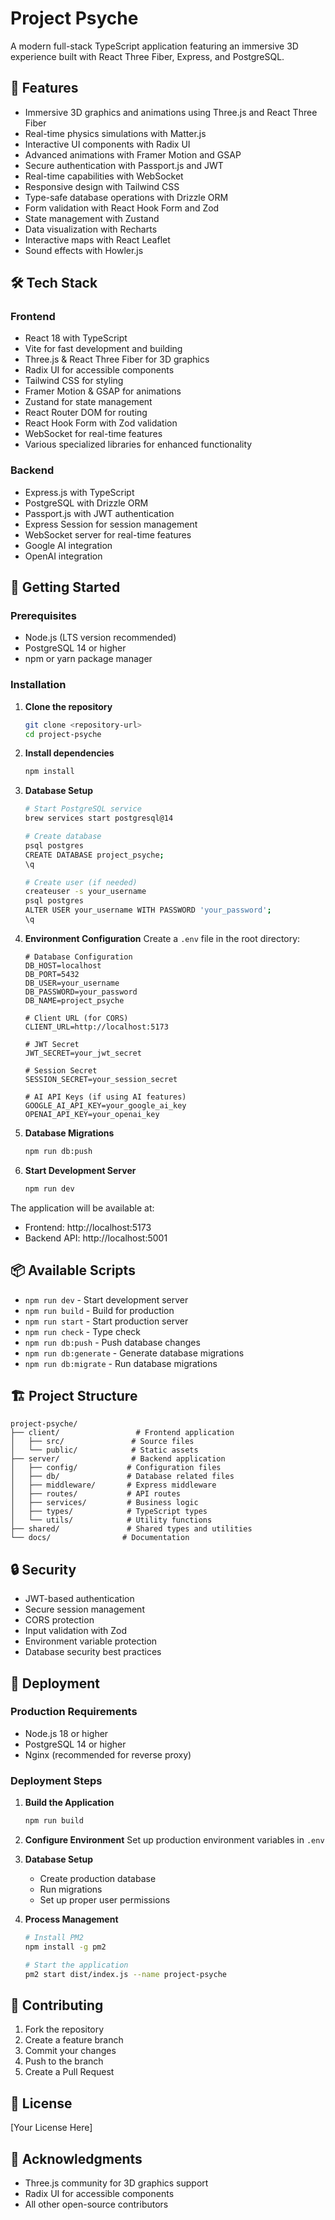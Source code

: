 # Project Psyche

A modern full-stack TypeScript application featuring an immersive 3D experience built with React Three Fiber, Express, and PostgreSQL.

## 🌟 Features

- Immersive 3D graphics and animations using Three.js and React Three Fiber
- Real-time physics simulations with Matter.js
- Interactive UI components with Radix UI
- Advanced animations with Framer Motion and GSAP
- Secure authentication with Passport.js and JWT
- Real-time capabilities with WebSocket
- Responsive design with Tailwind CSS
- Type-safe database operations with Drizzle ORM
- Form validation with React Hook Form and Zod
- State management with Zustand
- Data visualization with Recharts
- Interactive maps with React Leaflet
- Sound effects with Howler.js

## 🛠 Tech Stack

### Frontend
- React 18 with TypeScript
- Vite for fast development and building
- Three.js & React Three Fiber for 3D graphics
- Radix UI for accessible components
- Tailwind CSS for styling
- Framer Motion & GSAP for animations
- Zustand for state management
- React Router DOM for routing
- React Hook Form with Zod validation
- WebSocket for real-time features
- Various specialized libraries for enhanced functionality

### Backend
- Express.js with TypeScript
- PostgreSQL with Drizzle ORM
- Passport.js with JWT authentication
- Express Session for session management
- WebSocket server for real-time features
- Google AI integration
- OpenAI integration

## 🚀 Getting Started

### Prerequisites

- Node.js (LTS version recommended)
- PostgreSQL 14 or higher
- npm or yarn package manager

### Installation

1. **Clone the repository**
   ```bash
   git clone <repository-url>
   cd project-psyche
   ```

2. **Install dependencies**
   ```bash
   npm install
   ```

3. **Database Setup**
   ```bash
   # Start PostgreSQL service
   brew services start postgresql@14

   # Create database
   psql postgres
   CREATE DATABASE project_psyche;
   \q

   # Create user (if needed)
   createuser -s your_username
   psql postgres
   ALTER USER your_username WITH PASSWORD 'your_password';
   \q
   ```

4. **Environment Configuration**
   Create a `.env` file in the root directory:
   ```
   # Database Configuration
   DB_HOST=localhost
   DB_PORT=5432
   DB_USER=your_username
   DB_PASSWORD=your_password
   DB_NAME=project_psyche

   # Client URL (for CORS)
   CLIENT_URL=http://localhost:5173

   # JWT Secret
   JWT_SECRET=your_jwt_secret

   # Session Secret
   SESSION_SECRET=your_session_secret

   # AI API Keys (if using AI features)
   GOOGLE_AI_API_KEY=your_google_ai_key
   OPENAI_API_KEY=your_openai_key
   ```

5. **Database Migrations**
   ```bash
   npm run db:push
   ```

6. **Start Development Server**
   ```bash
   npm run dev
   ```

The application will be available at:
- Frontend: http://localhost:5173
- Backend API: http://localhost:5001

## 📦 Available Scripts

- `npm run dev` - Start development server
- `npm run build` - Build for production
- `npm run start` - Start production server
- `npm run check` - Type check
- `npm run db:push` - Push database changes
- `npm run db:generate` - Generate database migrations
- `npm run db:migrate` - Run database migrations

## 🏗 Project Structure

```
project-psyche/
├── client/                 # Frontend application
│   ├── src/               # Source files
│   └── public/            # Static assets
├── server/                # Backend application
│   ├── config/           # Configuration files
│   ├── db/               # Database related files
│   ├── middleware/       # Express middleware
│   ├── routes/           # API routes
│   ├── services/         # Business logic
│   ├── types/            # TypeScript types
│   └── utils/            # Utility functions
├── shared/               # Shared types and utilities
└── docs/                # Documentation
```

## 🔒 Security

- JWT-based authentication
- Secure session management
- CORS protection
- Input validation with Zod
- Environment variable protection
- Database security best practices

## 🚢 Deployment

### Production Requirements
- Node.js 18 or higher
- PostgreSQL 14 or higher
- Nginx (recommended for reverse proxy)

### Deployment Steps

1. **Build the Application**
   ```bash
   npm run build
   ```

2. **Configure Environment**
   Set up production environment variables in `.env`

3. **Database Setup**
   - Create production database
   - Run migrations
   - Set up proper user permissions

4. **Process Management**
   ```bash
   # Install PM2
   npm install -g pm2

   # Start the application
   pm2 start dist/index.js --name project-psyche
   ```

## 🤝 Contributing

1. Fork the repository
2. Create a feature branch
3. Commit your changes
4. Push to the branch
5. Create a Pull Request

## 📝 License

[Your License Here]

## 🙏 Acknowledgments

- Three.js community for 3D graphics support
- Radix UI for accessible components
- All other open-source contributors
